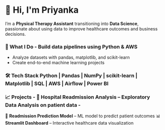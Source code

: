 # 👋 Hi, I'm Priyanka 
I’m a **Physical Therapy Assistant** transitioning into **Data Science**, passionate about using data to improve healthcare outcomes and business decisions.

### 🧠 What I Do - Build data pipelines using Python & AWS 
- Analyze datasets with pandas, matplotlib, and scikit-learn
- Create end-to-end machine learning projects

### 🛠️ Tech Stack Python | Pandas | NumPy | scikit-learn | Matplotlib | SQL | AWS | Airflow | Power BI

### 📈 Projects - 🏥 **Hospital Readmission Analysis** – Exploratory Data Analysis on patient data - 
🧠 **Readmission Prediction Model** – ML model to predict patient outcomes 
📊 **Streamlit Dashboard** – Interactive healthcare data visualization

